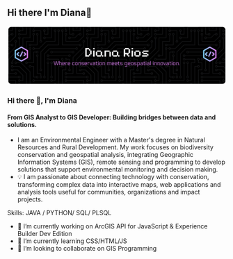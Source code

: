 ## Hi there I'm Diana👋
![Header](./github-banner.png)
### Hi there 👋, I'm Diana
#### From GIS Analyst to GIS Developer: Building bridges between data and solutions.
- I am an Environmental Engineer with a Master's degree in Natural Resources and Rural Development. My work focuses on biodiversity conservation and geospatial analysis, integrating Geographic Information Systems (GIS), remote sensing and programming to develop solutions that support environmental monitoring and decision making.
- 💡 I am passionate about connecting technology with conservation, transforming complex data into interactive maps, web applications and analysis tools useful for communities, organizations and impact projects.

Skills: JAVA / PYTHON/ SQL/ PLSQL

- 🔭 I’m currently working on ArcGIS API for JavaScript & Experience Builder Dev Edition 
- 🌱 I’m currently learning CSS/HTML/JS 
- 👯 I’m looking to collaborate on GIS Programming 


